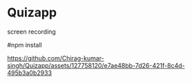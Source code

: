 # Quizapp
screen recording

#npm install

https://github.com/Chirag-kumar-singh/Quizapp/assets/127758120/e7ae48bb-7d26-421f-8c4d-495b3a0b2933


